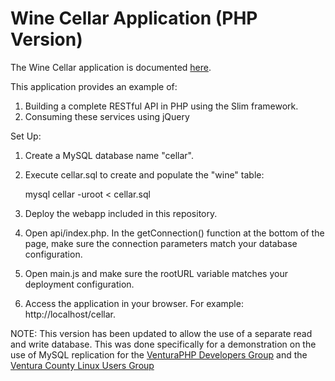 # Wine Cellar Application (PHP Version) #

The Wine Cellar application is documented [here](http://coenraets.org).

This application provides an example of:

1. Building a complete RESTful API in PHP using the Slim framework.
2. Consuming these services using jQuery

Set Up:

1. Create a MySQL database name "cellar".
2. Execute cellar.sql to create and populate the "wine" table:

	mysql cellar -uroot < cellar.sql

3. Deploy the webapp included in this repository.
4. Open api/index.php. In the getConnection() function at the bottom of the page, make sure the connection parameters match your database configuration.
5. Open main.js and make sure the rootURL variable matches your deployment configuration.
6. Access the application in your browser. For example: http://localhost/cellar.

NOTE: This version has been updated to allow the use of a separate read and write database.  This was done specifically for a demonstration on the use of MySQL replication for the [VenturaPHP Developers Group](http://www.venturaphp.org) and the [Ventura County Linux Users Group](http://vclug.org)